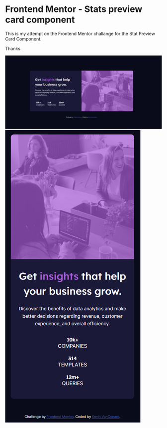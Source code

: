 # Frontend Mentor - Stats preview card component

This is my attempt on the Frontend Mentor challange for the Stat Preview Card Component.

Thanks

![Desktop view](/screenshots/desktop-image.png)
![Mobile view](/screenshots/mobile-screenshot.png)

